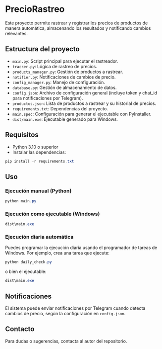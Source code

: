 # PrecioRastreo

Este proyecto permite rastrear y registrar los precios de productos de manera automática, almacenando los resultados y notificando cambios relevantes.

## Estructura del proyecto
- `main.py`: Script principal para ejecutar el rastreador.
- `tracker.py`: Lógica de rastreo de precios.
- `products_manager.py`: Gestión de productos a rastrear.
- `notifier.py`: Notificaciones de cambios de precio.
- `config_manager.py`: Manejo de configuración.
- `database.py`: Gestión de almacenamiento de datos.
- `config.json`: Archivo de configuración general (incluye token y chat_id para notificaciones por Telegram).
- `productos.json`: Lista de productos a rastrear y su historial de precios.
- `requirements.txt`: Dependencias del proyecto.
- `main.spec`: Configuración para generar el ejecutable con PyInstaller.
- `dist/main.exe`: Ejecutable generado para Windows.

## Requisitos
- Python 3.10 o superior
- Instalar las dependencias:

```powershell
pip install -r requirements.txt
```

## Uso

### Ejecución manual (Python)

```powershell
python main.py
```

### Ejecución como ejecutable (Windows)

```powershell
dist\main.exe
```

### Ejecución diaria automática

Puedes programar la ejecución diaria usando el programador de tareas de Windows. Por ejemplo, crea una tarea que ejecute:

```powershell
python daily_check.py
```

o bien el ejecutable:

```powershell
dist\main.exe
```

## Notificaciones
El sistema puede enviar notificaciones por Telegram cuando detecta cambios de precio, según la configuración en `config.json`.

## Contacto
Para dudas o sugerencias, contacta al autor del repositorio.
